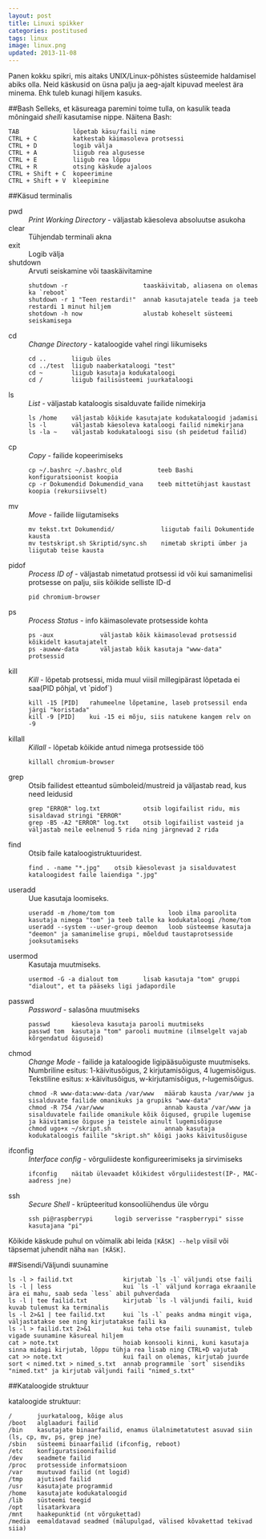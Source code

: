 ```yaml
---
layout: post
title: Linuxi spikker
categories: postitused
tags: linux
image: linux.png
updated: 2013-11-08
---
```

Panen kokku spikri, mis aitaks UNIX/Linux-põhistes süsteemide haldamisel abiks olla. Neid käskusid on üsna palju ja aeg-ajalt kipuvad meelest ära minema. Ehk tuleb kunagi hiljem kasuks.


##Bash
Selleks, et käsureaga paremini toime tulla, on kasulik teada mõningaid _shelli_ kasutamise nippe. Näitena Bash:

    TAB               lõpetab käsu/faili nime
    CTRL + C          katkestab käimasoleva protsessi
    CTRL + D          logib välja
    CTRL + A          liigub rea algusesse
    CTRL + E          liigub rea lõppu
    CTRL + R          otsing käskude ajaloos
    CTRL + Shift + C  kopeerimine
    CTRL + Shift + V  kleepimine


##Käsud terminalis

<dl>
<dt>pwd</dt>
<dd><em>Print Working Directory</em> - väljastab käesoleva absoluutse asukoha</dd>

<dt>clear</dt>
<dd>Tühjendab terminali akna</dd>

<dt>exit</dt>
<dd>Logib välja</dd>

<dt>shutdown</dt>
<dd>Arvuti seiskamine või taaskäivitamine
<pre><code>shutdown -r                     taaskäivitab, aliasena on olemas ka `reboot`
shutdown -r 1 "Teen restardi!"  annab kasutajatele teada ja teeb restardi 1 minut hiljem
shotdown -h now                 alustab koheselt süsteemi seiskamisega
</code></pre></dd>

<dt>cd</dt>
<dd><em>Change Directory</em> - kataloogide vahel ringi liikumiseks
<pre><code>cd ..       liigub üles
cd ../test  liigub naaberkataloogi "test"
cd ~        liigub kasutaja kodukataloogi
cd /        liigub failisüsteemi juurkataloogi
</code></pre></dd>


<dt>ls</dt>
<dd><em>List</em> - väljastab kataloogis sisalduvate failide nimekirja
<pre><code>ls /home    väljastab kõikide kasutajate kodukataloogid jadamisi
ls -l       väljastab käesoleva kataloogi failid nimekirjana
ls -la ~    väljastab kodukataloogi sisu (sh peidetud failid)
</code></pre></dd>

<dt>cp</dt>
<dd><em>Copy</em> - failide kopeerimiseks
<pre><code>cp ~/.bashrc ~/.bashrc_old          teeb Bashi konfiguratsioonist koopia
cp -r Dokumendid Dokumendid_vana    teeb mittetühjast kaustast koopia (rekursiivselt)
</code></pre></dd>

<dt>mv</dt>
<dd><em>Move</em> - failide liigutamiseks
<pre><code>mv tekst.txt Dokumendid/             liigutab faili Dokumentide kausta
mv testskript.sh Skriptid/sync.sh    nimetab skripti ümber ja liigutab teise kausta
</code></pre></dd>

<dt>pidof</dt>
<dd><em>Process ID of</em> - väljastab nimetatud protsessi id või kui samanimelisi protsesse on palju, siis kõikide selliste ID-d
<pre><code>pid chromium-browser
</code></pre></dd>

<dt>ps</dt>
<dd><em>Process Status</em> - info käimasolevate protsesside kohta
<pre><code>ps -aux             väljastab kõik käimasolevad protsessid kõikidelt kasutajatelt
ps -auwww-data      väljastab kõik kasutaja "www-data" protsessid
</code></pre></dd>

<dt>kill</dt>
<dd><em>Kill</em> - lõpetab protsessi, mida muul viisil millegipärast lõpetada ei saa(PID põhjal, vt `pidof`)
<pre><code>kill -15 [PID]   rahumeelne lõpetamine, laseb protsessil enda järgi "koristada"
kill -9 [PID]    kui -15 ei mõju, siis natukene kangem relv on -9
</code></pre></dd>

<dt>killall</dt>
<dd><em>Killall</em> - lõpetab kõikide antud nimega protsesside töö
<pre><code>killall chromium-browser
</code></pre></dd>

<dt>grep</dt>
<dd>Otsib failidest etteantud sümboleid/mustreid ja väljastab read, kus need leidusid
<pre><code>grep "ERROR" log.txt            otsib logifailist ridu, mis sisaldavad stringi "ERROR"
grep -B5 -A2 "ERROR" log.txt    otsib logifailist vasteid ja väljastab neile eelnenud 5 rida ning järgnevad 2 rida
</code></pre></dd>

<dt>find</dt>
<dd>Otsib faile kataloogistruktuuridest.
<pre><code>find . -name "*.jpg"    otsib käesolevast ja sisalduvatest kataloogidest faile laiendiga ".jpg" 
</code></pre></dd>

<dt>useradd</dt>
<dd>Uue kasutaja loomiseks.
<pre><code>useradd -m /home/tom tom               loob ilma paroolita kasutaja nimega "tom" ja teeb talle ka kodukataloogi /home/tom
useradd --system --user-group deemon   loob süsteemse kasutaja "deemon" ja samanimelise grupi, mõeldud taustaprotsesside jooksutamiseks
</code></pre></dd>

<dt>usermod</dt>
<dd>Kasutaja muutmiseks.
<pre><code>usermod -G -a dialout tom       lisab kasutaja "tom" gruppi "dialout", et ta pääseks ligi jadapordile
</code></pre></dd>

<dt>passwd</dt>
<dd><em>Password</em> - salasõna muutmiseks
<pre><code>passwd      käesoleva kasutaja parooli muutmiseks
passwd tom  kasutaja "tom" parooli muutmine (ilmselgelt vajab kõrgendatud õiguseid)
</code></pre></dd>

<dt>chmod</dt>
<dd><em>Change Mode</em> - failide ja kataloogide ligipääsuõiguste muutmiseks.<br>Numbriline esitus: 1-käivitusõigus, 2 kirjutamisõigus, 4 lugemisõigus.<br>
Tekstiline esitus: x-käivitusõigus, w-kirjutamisõigus, r-lugemisõigus.
<pre><code>chmod -R www-data:www-data /var/www   määrab kausta /var/www ja sisalduvate failide omanikuks ja grupiks "www-data"
chmod -R 754 /var/www                 annab kausta /var/www ja sisalduvatele failide omanikule kõik õigused, grupile lugemise ja käivitamise õiguse ja teistele ainult lugemisõiguse
chmod ugo+x ~/skript.sh               annab kasutaja kodukataloogis failile "skript.sh" kõigi jaoks käivitusõiguse
</code></pre></dd>

<dt>ifconfig</dt>
<dd><em>Interface config</em> - võrguliideste konfigureerimiseks ja sirvimiseks
<pre><code>ifconfig    näitab ülevaadet kõikidest võrguliidestest(IP-, MAC-aadress jne)
</code></pre></dd>

<dt>ssh</dt>
<dd><em>Secure Shell</em> - krüpteeritud konsooliühendus üle võrgu
<pre><code>ssh pi@raspberrypi      logib serverisse "raspberrypi" sisse kasutajana "pi"
</code></pre></dd>
</dl>

Kõikide käskude puhul on võimalik abi leida `[KÄSK] --help` viisil või täpsemat juhendit näha `man [KÄSK]`.


##Sisendi/Väljundi suunamine

    ls -l > failid.txt              kirjutab `ls -l` väljundi otse faili
    ls -l | less                    kui `ls -l` väljund korraga ekraanile ära ei mahu, saab seda `less` abil puhverdada
    ls -l | tee failid.txt          kirjutab `ls -l väljundi faili, kuid kuvab tulemust ka terminalis
    ls -l 2>&1 | tee failid.txt     kui `ls -l` peaks andma mingit viga, väljastatakse see ning kirjutatakse faili ka
    ls -l > failid.txt 2>&1         kui teha otse faili suunamist, tuleb vigade suunamine käsureal hiljem
    cat > note.txt                  hoiab konsooli kinni, kuni kasutaja sinna midagi kirjutab, lõppu tühja rea lisab ning CTRL+D vajutab
    cat >> note.txt                 kui fail on olemas, kirjutab juurde
    sort < nimed.txt > nimed_s.txt  annab programmile `sort` sisendiks "nimed.txt" ja kirjutab väljundi faili "nimed_s.txt"


##Kataloogide struktuur

kataloogide struktuur:

    /       juurkataloog, kõige alus
    /boot   alglaaduri failid
    /bin    kasutajate binaarfailid, enamus ülalnimetatutest asuvad siin (ls, cp, mv, ps, grep jne)
    /sbin   süsteemi binaarfailid (ifconfig, reboot)
    /etc    konfiguratsioonifailid
    /dev    seadmete failid
    /proc   protsesside informatsioon
    /var    muutuvad failid (nt logid)
    /tmp    ajutised failid
    /usr    kasutajate programmid
    /home   kasutajate kodukataloogid
    /lib    süsteemi teegid
    /opt    lisatarkvara
    /mnt    haakepunktid (nt võrgukettad)
    /media  eemaldatavad seadmed (mälupulgad, välised kõvakettad tekivad siia)

